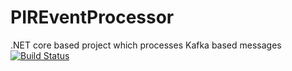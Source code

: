 # PIREventProcessor
.NET core based project which processes Kafka based messages
[![Build Status](https://travis-ci.com/icemanaf/PIREventProcessor.svg?branch=master)](https://travis-ci.com/icemanaf/PIREventProcessor)
